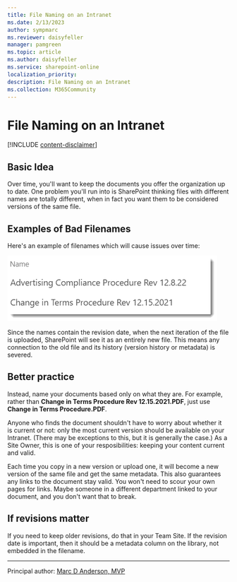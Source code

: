 ```yaml
---
title: File Naming on an Intranet
ms.date: 2/13/2023
author: sympmarc
ms.reviewer: daisyfeller
manager: pamgreen
ms.topic: article
ms.author: daisyfeller
ms.service: sharepoint-online
localization_priority: 
description: File Naming on an Intranet
ms.collection: M365Community
---
```


# File Naming on an Intranet

[!INCLUDE [content-disclaimer](includes/content-disclaimer.md)]

## Basic Idea

Over time, you'll want to keep the documents you offer the organization up to date. One problem you'll run into is SharePoint thinking files with different names are totally different, when in fact you want them to be considered versions of the same file.

## Examples of Bad Filenames

Here's an example of filenames which will cause issues over time:

![Bad filenames](media/file-naming-intranet/bad-filenames.png)

Since the names contain the revision date, when the next iteration of the file is uploaded, SharePoint will see it as an entirely new file. This means any connection to the old file and its history (version history or metadata) is severed.

## Better practice

Instead, name your documents based only on what they are. For example, rather than **Change in Terms Procedure Rev 12.15.2021.PDF**, just use **Change in Terms Procedure.PDF**.

Anyone who finds the document shouldn't have to worry about whether it is current or not: only the most current version should be available on your Intranet. (There may be exceptions to this, but it is generally the case.) As a Site Owner, this is one of your resposibilities: keeping your content current and valid.

Each time you copy in a new version or upload one, it will become a new version of the same file and get the same metadata. This also guarantees any links to the document stay valid. You won't need to scour your own pages for links. Maybe someone in a different department linked to your document, and you don't want that to break.

## If revisions matter

If you need to keep older revisions, do that in your Team Site. If the revision date is important, then it should be a metadata column on the library, not embedded in the filename.

---

Principal author: [Marc D Anderson, MVP](https://www.linkedin.com/in/marcanderson)
